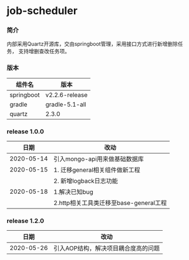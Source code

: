 # job-scheduler

### 简介
内部采用Quartz开源库，交由springboot管理，采用接口方式进行新增删除任务，
支持增删查改任务项。

### 版本
| 组件名      | 版本            |
| ---        | ---            |
| springboot | v2.2.6-release |
| gradle     | gradle-5.1-all |
| quartz     | 2.3.0          |

### release 1.0.0
|日期|改动|
|---|---|
|2020-05-14|引入mongo-api用来做基础数据库|
|2020-05-15|1. 迁移general相关组件做新工程|
| |2. 新增logback日志功能|
|2020-05-18|1.解决已知bug|
| |2.http相关工具类迁移至base-general工程|


### release 1.2.0

|日期|改动|
|---|---|
|2020-05-26|引入AOP结构，解决项目耦合度高的问题|


